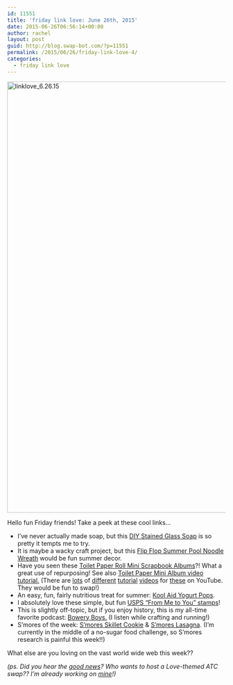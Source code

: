 ```yaml
---
id: 11551
title: 'friday link love: June 26th, 2015'
date: 2015-06-26T06:56:14+00:00
author: rachel
layout: post
guid: http://blog.swap-bot.com/?p=11551
permalink: /2015/06/26/friday-link-love-4/
categories:
  - friday link love
---
```

<img src="http://blog.swap-bot.com/wp-content/uploads/2015/06/linklove_6.26.15.jpg" alt="linklove_6.26.15" width="600" height="992" class="alignnone size-full wp-image-11574" />

Hello fun Friday friends! Take a peek at these cool links&#8230;

  * I&#8217;ve never actually made soap, but this [DIY Stained Glass Soap](http://www.abeautifulmess.com/2015/06/diy-stained-glass-soap.html) is so pretty it tempts me to try.
  * It is maybe a wacky craft project, but this [Flip Flop Summer Pool Noodle Wreath](http://foxhollowcottage.com/2012/06/flip-flop-summer-pool-noodle-wreath.html) would be fun summer decor.
  * Have you seen these [Toilet Paper Roll Mini Scrapbook Albums](http://www.making-mini-scrapbooks.com/toiletpaperminialbum.html)?! What a great use of repurposing! See also [Toilet Paper Mini Album video tutorial.](https://www.youtube.com/watch?v=8-jPLEytZr0) (There are [lots](https://www.youtube.com/watch?v=Qv_T9yXY_qM) of [different](https://www.youtube.com/watch?v=RAI55q8DqSM) [tutorial](https://www.youtube.com/watch?v=cD7Ueog3Ql4) [videos](https://www.youtube.com/watch?v=scTfrEE59vE) for [these](https://www.youtube.com/watch?v=owxb1Olc4WU) on YouTube. They would be fun to swap!)
  * An easy, fun, fairly nutritious treat for summer: [Kool Aid Yogurt Pops](http://www.inkatrinaskitchen.com/kool-aid-yogurt-pops-and-zoku-giveaway/).
  * I absolutely love these simple, but fun [USPS &#8220;From Me to You&#8221; stamps](https://store.usps.com/store/browse/uspsProductDetailMultiSkuDropDown.jsp?categoryNav=false&navAction=push&navCount=0&productId=S_473004&categoryId=buy-stamps)!
  * This is slightly off-topic, but if you enjoy history, this is my all-time favorite podcast: [Bowery Boys.](http://www.boweryboyshistory.com) (I listen while crafting and running!)
  * S&#8217;mores of the week: [S&#8217;mores Skillet Cookie](http://bethcakes.com/smores-skillet-cookie/) & [S&#8217;mores Lasagna](http://beyondfrosting.com/2014/07/21/smores-lasagna/). (I&#8217;m currently in the middle of a no-sugar food challenge, so S&#8217;mores research is painful this week!!)

What else are you loving on the vast world wide web this week??

_(ps. Did you hear the [good news](http://www.nytimes.com/2015/06/27/us/supreme-court-same-sex-marriage.html?smid=tw-bna&_r=0)? Who wants to host a Love-themed ATC swap?? I&#8217;m already working on [mine](https://instagram.com/p/4ZWxunC0C7/)!)_